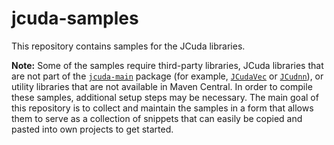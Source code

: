 # jcuda-samples

This repository contains samples for the JCuda libraries.

**Note:** Some of the samples require third-party libraries, JCuda
libraries that are not part of the [`jcuda-main`](https://github.com/jcuda/jcuda-main) 
package (for example, [`JCudaVec`](https://github.com/jcuda/jcuda-vec) or 
[`JCudnn`](https://github.com/jcuda/jcudnn)), or utility libraries
that are not available in Maven Central. In order to compile these
samples, additional setup steps may be necessary. The main goal
of this repository is to collect and maintain the samples in a 
form that allows them to serve as a collection of snippets that
can easily be copied and pasted into own projects to get started.


